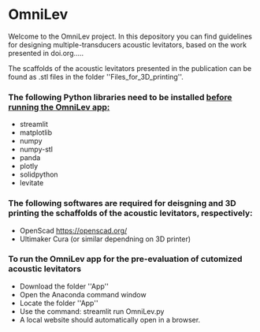 # OmniLev

Welcome to the OmniLev project. In this depository you can find guidelines for designing multiple-transducers acoustic levitators, based on the work presented in doi.org.....

The scaffolds of the acoustic levitators presented in the publication can be found as .stl files in the folder ''Files_for_3D_printing''.

### The following Python libraries need to be installed <ins> before <ins> running the OmniLev app:
- streamlit
- matplotlib
- numpy
- numpy-stl
- panda
- plotly
- solidpython
- levitate


### The following softwares are required for deisgning and 3D printing the schaffolds of the acoustic levitators, respectively:
- OpenScad https://openscad.org/
- Ultimaker Cura (or similar dependning on 3D printer) 


### To run the OmniLev app for the pre-evaluation of cutomized acoustic levitators 
- Download the folder ''App''
- Open the Anaconda command window
- Locate the folder ''App''
- Use the command: streamlit run OmniLev.py
- A local website should automatically open in a browser.


